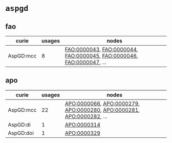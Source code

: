 # `aspgd`

## fao

| curie     |   usages | nodes                                                                                                                                                                                                                                                                                                      |
|-----------|----------|------------------------------------------------------------------------------------------------------------------------------------------------------------------------------------------------------------------------------------------------------------------------------------------------------------|
| AspGD:mcc |        8 | [FAO:0000043](http://purl.obolibrary.org/obo/FAO_0000043), [FAO:0000044](http://purl.obolibrary.org/obo/FAO_0000044), [FAO:0000045](http://purl.obolibrary.org/obo/FAO_0000045), [FAO:0000046](http://purl.obolibrary.org/obo/FAO_0000046), [FAO:0000047](http://purl.obolibrary.org/obo/FAO_0000047), ... |

## apo

| curie     |   usages | nodes                                                                                                                                                                                                                                                                                                      |
|-----------|----------|------------------------------------------------------------------------------------------------------------------------------------------------------------------------------------------------------------------------------------------------------------------------------------------------------------|
| AspGD:mcc |       22 | [APO:0000066](http://purl.obolibrary.org/obo/APO_0000066), [APO:0000279](http://purl.obolibrary.org/obo/APO_0000279), [APO:0000280](http://purl.obolibrary.org/obo/APO_0000280), [APO:0000281](http://purl.obolibrary.org/obo/APO_0000281), [APO:0000282](http://purl.obolibrary.org/obo/APO_0000282), ... |
| AspGD:di  |        1 | [APO:0000314](http://purl.obolibrary.org/obo/APO_0000314)                                                                                                                                                                                                                                                  |
| AspGD:doi |        1 | [APO:0000329](http://purl.obolibrary.org/obo/APO_0000329)                                                                                                                                                                                                                                                  |

